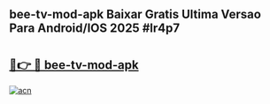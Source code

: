 ## bee-tv-mod-apk Baixar Gratis Ultima Versao Para Android/IOS 2025 #lr4p7

# <h2><a href="https://ainizakaria.my?title=bee-tv-mod-apk&ref=20M">🔗👉 🔴 bee-tv-mod-apk</a></h2>

[![acn](https://github.com/user-attachments/assets/0f9c940e-d8b0-45ae-aac7-cd30a18b3e1c)](https://ainizakaria.my?title=bee-tv-mod-apk&ref=20M)


